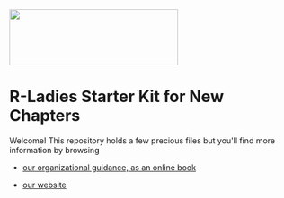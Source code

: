<img src="https://github.com/rladies/starter-kit/blob/master/logo/R-LadiesGlobal_RBG_online_LogoWithText_Horizontal.png" data-canonical-src="https://github.com/rladies/starter-kit/blob/master/logo/R-LadiesGlobal_RBG_online_LogoWithText_Horizontal.png" width="300" height="100" />

# R-Ladies Starter Kit for New Chapters

Welcome! This repository holds a few precious files but you'll find more information by browsing

* [our organizational guidance, as an online book](https://guide.rladies.org)

* [our website](https://rladies.org)
